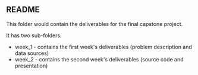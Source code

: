 ## README

This folder would contain the deliverables for the final capstone project.

It has two sub-folders:

* week_1 - contains the first week's deliverables (problem description and data sources)
* week_2 - contains the second week's deliverables (source code and presentation)
